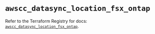 # `awscc_datasync_location_fsx_ontap`

Refer to the Terraform Registry for docs: [`awscc_datasync_location_fsx_ontap`](https://registry.terraform.io/providers/hashicorp/awscc/0.70.0/docs/resources/datasync_location_fsx_ontap).
